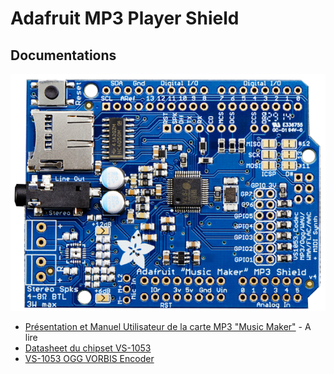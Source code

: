 # Adafruit MP3 Player Shield

## Documentations 

![Photo](1790-04.png)

* [Présentation et Manuel Utilisateur de la carte MP3 "Music Maker"](Adafruit-MusicMakerShield.pdf) - A lire
* [Datasheet du chipset VS-1053](vs1053.pdf)
* [VS-1053 OGG VORBIS Encoder](VorbisEncoder170c.pdf)
